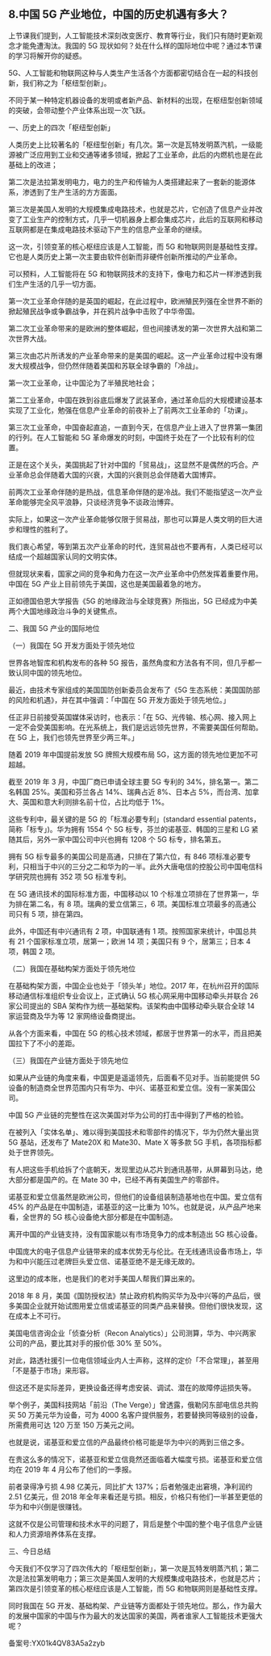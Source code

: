 ## 8.中国 5G 产业地位，中国的历史机遇有多大？
上节课我们提到，人工智能技术深刻改变医疗、教育等行业，我们只有随时更新观念才能免遭淘汰。我国的 5G 现状如何？处在什么样的国际地位中呢？通过本节课的学习将解开你的疑惑。


5G、人工智能和物联网这种与人类生产生活各个方面都密切结合在一起的科技创新，我们称之为「枢纽型创新」。


不同于某一种特定机器设备的发明或者新产品、新材料的出现，在枢纽型创新领域的突破，会带动整个产业体系出现一次飞跃。


一、历史上的四次「枢纽型创新」


人类历史上比较著名的「枢纽型创新」有几次。第一次是瓦特发明蒸汽机，一级能源被广泛应用到工业和交通等诸多领域，掀起了工业革命，此后的内燃机也是在此基础上的改进；


第二次是法拉第发明电力，电力的生产和传输为人类搭建起来了一套新的能源体系，渗透到了生产生活的方方面面。


第三次是美国人发明的大规模集成电路技术，也就是芯片，它创造了信息产业并改变了工业生产的控制方式，几乎一切机器身上都会集成芯片，此后的互联网和移动互联网都是在集成电路技术驱动下产生的信息产业革命的继续。


这一次，引领变革的核心枢纽应该是人工智能，而 5G 和物联网则是基础性支撑。它也是人类历史上第一次主要由软件创新而非硬件创新所推动的产业革命。


可以预料，人工智能将在 5G 和物联网技术的支持下，像电力和芯片一样渗透到我们生产生活的几乎一切方面。


第一次工业革命伴随的是英国的崛起，在此过程中，欧洲殖民列强在全世界不断的掀起殖民战争或争霸战争，并在鸦片战争中击败了中华帝国。


第二次工业革命带来的是欧洲的整体崛起，但也间接诱发的第一次世界大战和第二次世界大战。


第三次由芯片所诱发的产业革命带来的是美国的崛起。这一产业革命过程中没有爆发大规模战争，但仍然伴随着美国和苏联全球争霸的「冷战」。


第一次工业革命，让中国沦为了半殖民地社会；


第二工业革命，中国在跌到谷底后爆发了武装革命，通过革命后的大规模建设基本实现了工业化，勉强在信息产业革命的前夜补上了前两次工业革命的「功课」。


第三次工业革命，中国奋起直追，一直到今天，在信息产业上进入了世界第一集团的行列。在人工智能和 5G 革命爆发的时刻，中国终于处在了一个比较有利的位置。


正是在这个关头，美国挑起了针对中国的「贸易战」，这显然不是偶然的巧合。产业革命总会伴随着大国的兴衰，大国的兴衰则总会伴随着大国博弈。


前两次工业革命伴随的是热战，信息革命伴随的是冷战。我们不能指望这一次产业革命能够完全风平浪静，只谈经济竞争不谈政治博弈。


实际上，如果这一次产业革命能够仅限于贸易战，那也可以算是人类文明的巨大进步和理性的胜利了。


我们衷心希望，等到第五次产业革命的时代，连贸易战也不要再有，人类已经可以结成一个超越国家认同的文明实体。


但就现状来看，国家之间的竞争和角力在这一次产业革命中仍然发挥着重要作用。中国在 5G 产业上目前领先于美国，这也是美国最着急的地方。


正如德国伯恩大学报告《5G 的地缘政治与全球竞赛》所指出，5G 已经成为中美两个大国地缘政治斗争的关键焦点。


二、我国 5G 产业的国际地位


（一）我国在 5G 开发方面处于领先地位


世界各地智库和机构发布的各种 5G 报告，虽然角度和方法各有不同，但几乎都一致认同中国的领先地位。


最近，由技术专家组成的美国国防创新委员会发布了《5G 生态系统：美国国防部的风险和机遇》，并在其中强调：「中国在 5G 开发方面处于领先地位。」 


任正非日前接受英国媒体采访时，也表示：「在 5G、光传输、核心网、接入网上一定不会受美国影响。在光系统上，我们是远远领先世界，不需要美国任何帮助。在 5G 上，我们也领先世界至少两三年。」


随着 2019 年中国提前发放 5G 牌照大规模布局 5G，这方面的领先地位更加不可超越。


截至 2019 年 3 月，中国厂商已申请全球主要 5G 专利的 34%，排名第一。第二名韩国 25%。美国和芬兰各占 14%、瑞典占近 8%、日本占 5%，而台湾、加拿大、英国和意大利则排名前十位，占比均低于 1%。


这些专利中，最关键的是 5G 的「标准必要专利」(standard essential patents，简称「标专」)。华为拥有 1554 个 5G 标专，芬兰的诺基亚、韩国的三星和 LG 紧随其后，另外一家中国公司中兴也拥有 1208 个 5G 标专，排名第五。


拥有 5G 标专最多的美国公司是高通，只排在了第六位，有 846 项标准必要专利，只相当于中兴的三分之二和华为的一半。此外大唐电信的控股公司中国电信科学研究院也拥有 352 项 5G 标准专利。


在 5G 通讯技术的国际标准方面，中国移动以 10 个标准立项排在了世界第一，华为排在第二名，有 8 项。瑞典的爱立信第三，6 项。美国标准立项最多的高通公司只有 5 项，排在第四。


此外，中国还有中兴通讯有 2 项，中国联通有 1 项。按照国家来统计，中国总共有 21 个国家标准立项，居第一；欧洲 14 项；美国只有 9 个，居第三；日本 4 项，韩国 2 项。


（二）我国在基础构架方面处于领先地位


在基础构架方面，中国企业也处于「领头羊」地位。2017 年，在杭州召开的国际移动通信标准组织专业会议上，正式确认 5G 核心网采用中国移动牵头并联合 26 家公司提出的 SBA 架构作为统一基础架构。该架构由中国移动牵头联合全球 14 家运营商及华为等 12 家网络设备商提出。


从各个方面来看，中国在 5G 的核心技术领域，都居于世界第一的水平，而且把美国拉下了不小的差距。


（三）我国在产业链方面处于领先地位


如果从产业链的角度来看，中国更是遥遥领先，后面看不见对手。当前能提供 5G 设备的制造商全世界范围内只有华为、中兴、诺基亚和爱立信。没有一家美国公司。


中国 5G 产业链的完整性在这次美国对华为公司的打击中得到了严格的检验。


在被列入「实体名单」、难以得到美国技术和零部件的情况下，华为仍然大量出货 5G 基站，还发布了 Mate20X 和 Mate30、Mate X 等多款 5G 手机，各项指标都处于世界领先。


有人把这些手机给拆了个底朝天，发现里边从芯片到通讯基带，从屏幕到马达，绝大部分都是国产的。在 Mate 30 中，已经不再有美国生产的零部件。


诺基亚和爱立信虽然是欧洲公司，但他们的设备组装制造基地也在中国。爱立信有 45% 的产品是在中国制造，诺基亚的这一比重为 10%。也就是说，从产品产地来看，全世界的 5G 核心设备绝大部分都是在中国制造。


离开中国的产业链支持，没有国家能以有市场竞争力的成本制造出 5G 核心设备。


中国庞大的电子信息产业链带来的成本优势无与伦比。在无线通讯设备市场上，华为和中兴能压过老牌巨头爱立信、诺基亚绝不是无缘无故的。


这里边的成本账，也是我们的老对手美国人帮我们算出来的。


2018 年 8 月，美国《国防授权法》禁止政府机构购买华为及中兴等的产品后，很多美国企业就开始试图用爱立信或诺基亚的同类产品来替换。但他们很快发现，这在成本上不可行。


美国电信咨询企业「侦查分析（Recon Analytics）」公司测算，华为、中兴两家公司的产品，要比其对手的报价低 30% 至 50%。


对此，路透社援引一位电信领域业内人士声称，这样的定价「不合常理」，甚至用「不是基于市场」来形容。


但这还不是实际差异，更换设备还得考虑安装、调试、潜在的故障停运损失等。


举个例子，美国科技网站「前沿（The Verge）」曾透露，俄勒冈东部电信总共购买 50 万美元华为设备，可为 4000 名客户提供服务，若要替换同等级别的设备，所需费用可达 120 万至 150 万美元之间。


也就是说，诺基亚和爱立信的产品最终价格可能是华为中兴的两到三倍之多。


在贵这么多的情况下，诺基亚和爱立信竟然还面临着大幅度亏损。诺基亚和爱立信均在 2019 年 4 月公布了他们的一季报。


前者录得净亏损 4.98 亿美元，同比扩大 137%；后者勉强走出窘境，净利润约 2.51 亿美元，但 2018 年全年来看还是亏损。相反，价格只有他们一半甚至更低的华为和中兴倒是很赚钱。


这就不仅是公司管理和技术水平的问题了，背后是整个中国的整个电子信息产业链和人力资源培养体系在支撑。


三、今日总结


今天我们不仅学习了四次伟大的「枢纽型创新」，第一次是瓦特发明蒸汽机；第二次是法拉第发明电力；第三次是美国人发明的大规模集成电路技术，也就是芯片；第四次是引领变革的核心枢纽应该是人工智能，而 5G 和物联网则是基础性支撑。


同时我国在 5G 开发、基础构架、产业链等方面都处于领先地位。那么，作为最大的发展中国家的中国与作为最大的发达国家的美国，两者谁家人工智能技术更强大呢？


备案号:YX01k4QV83A5a2zyb

